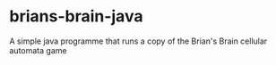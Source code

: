 # brians-brain-java
A simple java programme that runs a copy of the Brian's Brain cellular automata game
